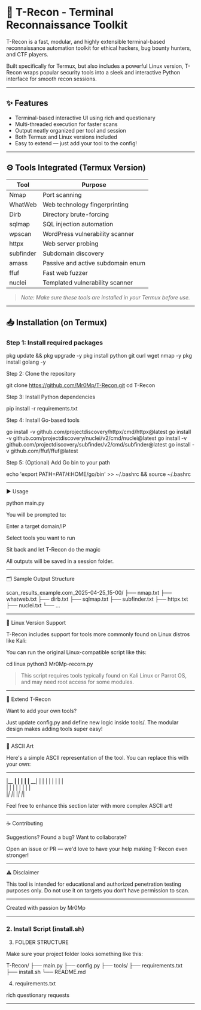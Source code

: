 # 🦖 T-Recon - Terminal Reconnaissance Toolkit

T-Recon is a fast, modular, and highly extensible terminal-based reconnaissance automation toolkit for ethical hackers, bug bounty hunters, and CTF players.

Built specifically for Termux, but also includes a powerful Linux version, T-Recon wraps popular security tools into a sleek and interactive Python interface for smooth recon sessions.

---

## ✨ Features

- Terminal-based interactive UI using rich and questionary
- Multi-threaded execution for faster scans
- Output neatly organized per tool and session
- Both Termux and Linux versions included
- Easy to extend — just add your tool to the config!

---

## ⚙️ Tools Integrated (Termux Version)

| Tool        | Purpose                          |
|-------------|----------------------------------|
| Nmap        | Port scanning                    |
| WhatWeb     | Web technology fingerprinting    |
| Dirb        | Directory brute-forcing          |
| sqlmap      | SQL injection automation         |
| wpscan      | WordPress vulnerability scanner  |
| httpx       | Web server probing               |
| subfinder   | Subdomain discovery              |
| amass       | Passive and active subdomain enum|
| ffuf        | Fast web fuzzer                  |
| nuclei      | Templated vulnerability scanner  |

> *Note: Make sure these tools are installed in your Termux before use.*

---

## 📥 Installation (on Termux)

### Step 1: Install required packages
pkg update && pkg upgrade -y
pkg install python git curl wget nmap -y
pkg install golang -y

Step 2: Clone the repository

git clone https://github.com/Mr0Mp/T-Recon.git
cd T-Recon

Step 3: Install Python dependencies

pip install -r requirements.txt

Step 4: Install Go-based tools

go install -v github.com/projectdiscovery/httpx/cmd/httpx@latest
go install -v github.com/projectdiscovery/nuclei/v2/cmd/nuclei@latest
go install -v github.com/projectdiscovery/subfinder/v2/cmd/subfinder@latest
go install -v github.com/ffuf/ffuf@latest

Step 5: (Optional) Add Go bin to your path

echo 'export PATH=$PATH:$HOME/go/bin' >> ~/.bashrc && source ~/.bashrc


---

▶️ Usage

python main.py

You will be prompted to:

Enter a target domain/IP

Select tools you want to run

Sit back and let T-Recon do the magic


All outputs will be saved in a session folder.


---

🗂️ Sample Output Structure

scan_results_example.com_2025-04-25_15-00/
├── nmap.txt
├── whatweb.txt
├── dirb.txt
├── sqlmap.txt
├── subfinder.txt
├── httpx.txt
├── nuclei.txt
└── ...


---

🐧 Linux Version Support

T-Recon includes support for tools more commonly found on Linux distros like Kali:

You can run the original Linux-compatible script like this:

cd linux
python3 Mr0Mp-recorn.py

> This script requires tools typically found on Kali Linux or Parrot OS, and may need root access for some modules.




---

🚀 Extend T-Recon

Want to add your own tools?

Just update config.py and define new logic inside tools/. The modular design makes adding tools super easy!


---

📜 ASCII Art

Here's a simple ASCII representation of the tool. You can replace this with your own:

_______ _______    _______    _______  
|__   __|__   __|  |__   __|  |__   __| 
   | |     | |        | |       | |    
   | |     | |        | |       | |    
   |_|     |_|        |_|       |_|

Feel free to enhance this section later with more complex ASCII art!


---

☕ Contributing

Suggestions? Found a bug? Want to collaborate?

Open an issue or PR — we'd love to have your help making T-Recon even stronger!


---

⚠️ Disclaimer

This tool is intended for educational and authorized penetration testing purposes only. Do not use it on targets you don’t have permission to scan.


---

Created with passion by Mr0Mp

---

### 2. **Install Script (install.sh)**

3. FOLDER STRUCTURE

Make sure your project folder looks something like this:

T-Recon/
├── main.py
├── config.py
├── tools/
├── requirements.txt
├── install.sh
└── README.md

4. requirements.txt

rich
questionary
requests


---

